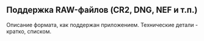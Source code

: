 ## Поддержка RAW-файлов (CR2, DNG, NEF и т.п.)

Описание формата, как поддержан приложением. Технические детали - кратко, списком.